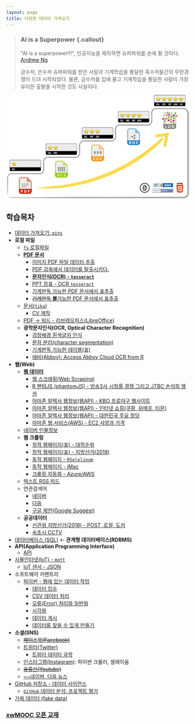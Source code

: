 ```yaml
---
layout: page
title: 다양한 데이터 가져오기
---
```


> ### AI is a Superpower {.callout}
>
> "AI is a superpower!!!", 인공지능을 체득하면 슈퍼파워를 손에 쥘 것이다. [Andrew Ng](https://twitter.com/andrewyng/status/728986380638916609)
>
> 금수저, 은수저 슈퍼파워를 받은 사람과 기계학습을 통달한 흑수저들간의 무한경쟁이 드뎌 시작되었다. 물론, 
> 금수저를 입에 물고 기계학습을 통달한 사람이 가장 유리한 출발을 시작한 것도 사실이다.

![Tim Berners-Lee [5-star deployment scheme for Open Data](https://www.w3.org/DesignIssues/LinkedData.html)](fig/5-star-steps.png)

## 학습목차 

- [데이터 가져오기: `pins`](ingest-data.html)
- **로컬 파일**
    - [`fs` 로컬파일](ingest-data-fs.html)
    - **[PDF 문서](ds-extract-pdf.html)**
        - [이미지 PDF 파일 데이터 추출](ds-extract-text-from-pdf.html)
        - [PDF 감옥에서 데이터를 탈출시키다.](ds-extract-text-from-pdf-survey.html)
        - **[문자인식(OCR) - `tesseract`](ingest-ocr.html)**
        - [PPT 장표 - OCR `tesseract`](ingest-ocr-ppt.html)
        - [기계판독 가능한 PDF 문서에서 표추출](pdf-extract-table.html)
        - [~~기계판독~~ **불**가능한 PDF 문서에서 표추출](pdf-image-extract-table.html)
    - [문서(`tika`)](ingest-tika.html)
        - [CV 제작](create-cv.html)
    - [PDF &rarr; 워드 - 리브레오피스(LibreOffice)](libreOffice-pdf-word.html)
    - **광학문자인식(OCR, Optical Character Recognition)**
        - [검정배경 흰색글자 인식](ocr-white-character.html)
        - [문자 분리(character segmentation)](ocr-white-segmentation.html)
        - [기계판독 가능한 테이블(표)](ocr-table.html)
        - [애비(Abbyy): Access Abbyy Cloud OCR from R](ocr-abbyy.html)
- **웹(Web)**
    + **[웹 데이터](https://statkclee.github.io/data-science/ds-webdata.html)**
        - [웹 스크래핑(Web Scraping)](https://statkclee.github.io/data-science/data-scraping.html)
        - [R 팬텀JS (phantomJS) - 방송3사 시청률 경쟁 그리고 JTBC 손석희 앵커](https://statkclee.github.io/data-science/ds-phantomJS.html)
        - [아마존 알렉사 웹정보(웹API) - KBO 프로야구 웹사이트](https://statkclee.github.io/data-science/data-webapi-aws-alexa.html)
        - [아마존 알렉사 웹정보(웹API) - 인터넷 쇼핑(쿠팡, 위메프, 티몬)](https://statkclee.github.io/data-science/data-webapi-social-shopping.html)
        - [아마존 알렉사 웹정보(웹API) - 대한민국 주요 정당](https://statkclee.github.io/data-science/data-webapi-party.html)
        - [아마존 웹 서비스(AWS) - EC2 사양과 가격](https://statkclee.github.io/data-science/ds-aws-webservice.html)
    + [네이버 인물정보](naver-people-info.html)
    + **웹 크롤링**
        - [정적 웹페이지(표) - 대학순위](static-webpage-table.html)
        - [정적 웹페이지(표) - 지방선거(2018)](static-webpage-table-2018.html)
        - [동적 웹페이지 - `RSelelinum`](dynamic-webpage-selenium.html)
        - [동적 웹페이지 - iMac](dynamic-webpage-imac.html)
        - [크롤링 자동화 - Azure/AWS](crawl-automation.html)
    + [텍스트 RSS 피드](ingest-rss.html)
    + 연관검색어
        + [네이버](http://statkclee.github.io/politics/naver-related-search.html)
        + [다음](daum-related-search.html)
        + [구글 제안(Google Suggest)](google-suggest.html)
    - **공공데이터**
        - [선관위 지방선거(2018) - POST, 로컬, 도커](election-post-docker.html)
        - [속초시 CCTV](cctv-sokcho.html)
- [데이터베이스 (SQL)](https://statkclee.github.io/data-science/) &larr; **관계형 데이터베이스(RDBMS)**
- **API(Application Programming Interface)**
    - [API](ingest-api.html)
- [사물인터넷(IoT) - `mqtt`](ingest-mqtt.html)
    - [IoT 센서 - JSON](ingest-iot-json.html)
- 소프트웨어 카펜트리
    + [파이썬 - 웹에 있는 데이터 작업](http://statkclee.github.io/web-data-python/)
        * [데이터 입수](http://statkclee.github.io/web-data-python/01-getdata.html)
        * [CSV 데이터 처리](http://statkclee.github.io/web-data-python/02-csv.html)
        * [오류(Error) 처리와 일반화](http://statkclee.github.io/web-data-python/03-generalize.html)
        * [시각화](http://statkclee.github.io/web-data-python/04-visualize.html)
        * [데이터 게시](http://statkclee.github.io/web-data-python/05-makedata.html)
        * [데이터를 찾을 수 있게 만들기](http://statkclee.github.io/web-data-python/06-findable.html)
- **소셜(SNS)**
    + [~~페이스북(Facebook)~~](ingest-facebook.html)
    + [트위터(Twitter)](ingest-twitter.html)
        - [트위터 데이터 과학](ingest-twitter-data-science.html)
    + [인스타그램(Instagram)](ingest-instagram.html): 파이썬 크롤러, 셀레이움
    + [~~유튜브(Youtube)~~](ingest-youtube.html)
    + [~~네이버, 다음 뉴스](ingest-news.html)
- [GitHub 저장소 - 데이터 사이언스](ingest-github-repo.html)
    + [`GitHub` 데이터 분석: 프로젝트 평가](ingest-data-github-data-analysis.html)
- [가짜 데이터 (fake data)](ingest-fake-data.html)

### [xwMOOC 오픈 교재](https://statkclee.github.io/xwMOOC/)

